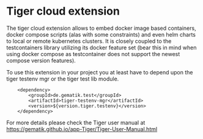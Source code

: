 # Tiger cloud extension

The tiger cloud extension allows to embed docker image based containers, docker compose scripts (alas with some constraints) and even helm charts to local or remote kubernetes clusters. 
It is closely coupled to the testcontainers library utilizing its docker feature set (bear this in mind when using docker compose as testcontainer does not support the newest compose version features).

To use this extension in your project you at least have to depend upon the tiger testenv mgr or the tiger test lib module.

```
    <dependency>
        <groupId>de.gematik.test</groupId>
        <artifactId>tiger-testenv-mgr</artifactId>
        <version>${version.tiger.testenv}</version>
    </dependency>
```

For more details please check the Tiger user manual at https://gematik.github.io/app-Tiger/Tiger-User-Manual.html
